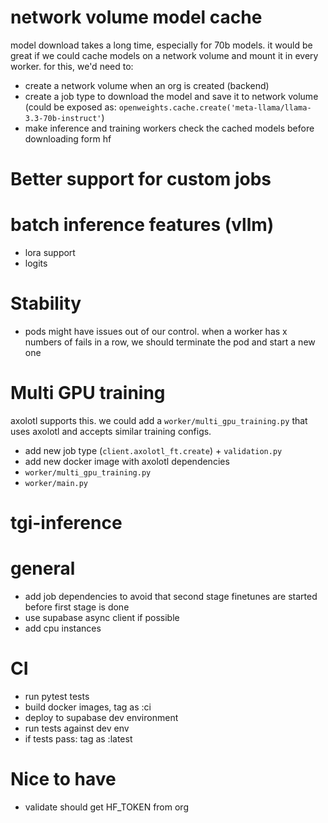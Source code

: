 # network volume model cache
model download takes a long time, especially for 70b models. it would be great if we could cache models on a network volume and mount it in every worker. for this, we'd need to:
- create a network volume when an org is created (backend)
- create a job type to download the model and save it to network volume (could be exposed as: `openweights.cache.create('meta-llama/llama-3.3-70b-instruct'`)
- make inference and training workers check the cached models before downloading form hf

# Better support for custom jobs

# batch inference features (vllm)
- lora support
- logits

# Stability
- pods might have issues out of our control. when a worker has x numbers of fails in a row, we should terminate the pod and start a new one


# Multi GPU training
axolotl supports this. we could add a `worker/multi_gpu_training.py` that uses axolotl and accepts similar training configs. 
- add new job type (`client.axolotl_ft.create`) + `validation.py`
- add new docker image with axolotl dependencies
- `worker/multi_gpu_training.py`
- `worker/main.py`

# tgi-inference

# general
- add job dependencies to avoid that second stage finetunes are started before first stage is done
- use supabase async client if possible
- add cpu instances

# CI
- run pytest tests
- build docker images, tag as :ci
- deploy to supabase dev environment
- run tests against dev env
- if tests pass: tag as :latest

# Nice to have
- validate should get HF_TOKEN from org
